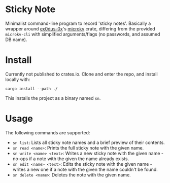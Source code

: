 # Sticky Note

Minimalist command-line program to record 'sticky notes'. Basically a wrapper around [ex0dus-0x](https://github.com/ex0dus-0x)'s [microkv](https://github.com/ex0dus-0x/microkv) crate, differing from the provided `microkv-cli` with simplified arguments/flags (no passwords, and assumed DB name).

# Install

Currently not published to crates.io. Clone and enter the repo, and install locally with:

```
cargo install --path ./
```

This installs the project as a binary named `sn`.

# Usage

The following commands are supported:
* `sn list`:  Lists all sticky note names and a brief preview of their contents.
* `sn read <name>`:  Prints the full sticky note with the given name.
* `sn write <name> <text>`:  Writes a new sticky note with the given name - no-ops if a note with the given the name already exists.
* `sn edit <name> <text>`:  Edits the sticky note with the given name - writes a new one if a note with the given the name couldn't be found.
* `sn delete <name>`:  Deletes the note with the given name.
